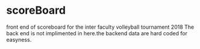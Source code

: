 # scoreBoard
front end of scoreboard for the inter faculty volleyball tournament 2018
The back end is not implimented in here.the backend data are hard coded for easyness.
